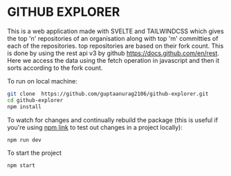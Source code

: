# GITHUB EXPLORER

This is a web application made with SVELTE and TAILWINDCSS which gives the top 'n' repositories of an organisation along with top 'm' committies of each of the repositories. top repositories are based on their fork count.
This is done by using the rest api v3 by github https://docs.github.com/en/rest.
Here we access the data using the fetch operation in javascript and then it sorts according to the fork count.

To run on local machine:

```bash
git clone  https://github.com/guptaanurag2106/github-explorer.git
cd github-explorer
npm install
```

To watch for changes and continually rebuild the package (this is useful if you're using [npm link](https://docs.npmjs.com/cli/link.html) to test out changes in a project locally):

```bash
npm run dev
```

To start the project

```bash
npm start
```
